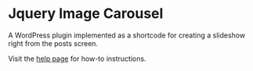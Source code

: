 Jquery Image Carousel
=====================

A WordPress plugin implemented as a shortcode for creating a slideshow right from the posts screen. 

Visit the <a href="http://oldmill1.github.com/jquery-image-carousel">help page</a> for how-to instructions.
